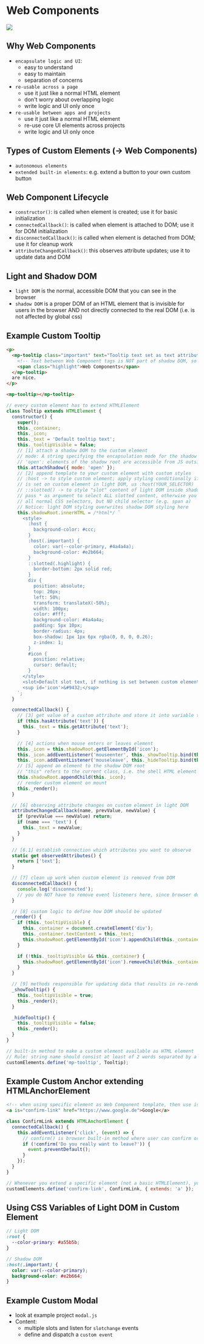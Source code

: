 # Web Components

![](/00_slides/54_web-components-overview.png)

## Why Web Components

- `encapsulate logic and UI`:
  - easy to understand
  - easy to maintain
  - separation of concerns
- `re-usable across a page`
  - use it just like a normal HTML element
  - don't worry about overlapping logic
  - write logic and UI only once
- `re-usable between apps and projects`
  - use it just like a normal HTML element
  - re-use core UI elements across projects
  - write logic and UI only once

## Types of Custom Elements (-> Web Components)

- `autonomous elements`
- `extended built-in elements`: e.g. extend a button to your own custom button

## Web Component Lifecycle

- `constructor()`: is called when element is created; use it for basic initialization
- `connectedCallback()`: is called when element is attached to DOM; use it for DOM initialization
- `disconnectedCallback()`: is called when element is detached from DOM; use it for cleanup work
- `attributeChangedCallback()`: this observes attribute updates; use it to update data and DOM

## Light and Shadow DOM

- `light DOM` is the normal, accessible DOM that you can see in the browser
- `shadow DOM` is a proper DOM of an HTML element that is invisible for users in the browser AND not directly connected to the real DOM (i.e. is not affected by global css)

## Example Custom Tooltip

```HTML
<p>
  <mp-tooltip class="important" text="Tooltip text set as text attribute in light DOM">
    <!-- Text between Web Component tags is NOT part of shadow DOM, so can be styled in light DOM -->
    <span class="highlight">Web Components</span>
  </mp-tooltip>
  are nice.
</p>

<mp-tooltip></mp-tooltip>
```

```JavaScript
// every custom element has to extend HTMLElement
class Tooltip extends HTMLElement {
  constructor() {
    super();
    this._container;
    this._icon;
    this._text = 'Default tooltip text';
    this._tooltipVisible = false;
    // [1] attach a shadow DOM to the custom element
    // mode: A string specifying the encapsulation mode for the shadow DOM tree.
    // 'open': elements of the shadow root are accessible from JS outside the root, for example using Element.shadowRoot
    this.attachShadow({ mode: 'open' });
    // [2] append template to your custom element with custom styles
    // :host -> to style custom element; apply styling conditionally if certain class, id, attribute
    // is set on custom element in light DOM, us :host(YOUR_SELECTOR)
    // ::slotted() -> to style "slot" content of light DOM inside shadow DOM
    // pass * as argument to select ALL slotted content, otherwise you can pass
    // all normal CSS selectors, but NO child selector (e.g. span a)
    // Notice: light DOM styling overwrites shadow DOM styling here
    this.shadowRoot.innerHTML = /*html*/ `
      <style>
        :host {
          background-color: #ccc;
        }
        :host(.important) {
          color: var(--color-primary, #4a4a4a);
          background-color: #e2b664;
        }
        ::slotted(.highlight) {
          border-bottom: 2px solid red;
        }
        div {
          position: absolute;
          top: 20px;
          left: 50%;
          transform: translateX(-50%);
          width: 100px;
          color: #fff;
          background-color: #4a4a4a;
          padding: 5px 10px;
          border-radius: 4px;
          box-shadow: 1px 1px 6px rgba(0, 0, 0, 0.26);
          z-index: 1;
        }
        #icon {
          position: relative;
          cursor: default;
        }
      </style>
      <slot>Default slot text, if nothing is set between custom element tags in light DOM</slot>
      <sup id='icon'>&#9432;</sup>
    `;
  }

  connectedCallback() {
    // [3] get value of a custom attribute and store it into variable that is accessible inside class
    if (this.hasAttribute('text')) {
      this._text = this.getAttribute('text');
    }

    // [4] actions when mouse enters or leaves element
    this._icon = this.shadowRoot.getElementById('icon');
    this._icon.addEventListener('mouseenter', this._showTooltip.bind(this));
    this._icon.addEventListener('mouseleave', this._hideTooltip.bind(this));
    // [5] append an element to the shadow DOM root
    // "this" refers to the current class, i.e. the shell HTML element
    this.shadowRoot.appendChild(this._icon);
    // render custom element on mount
    this._render();
  }

  // [6] observing attribute changes on custom element in light DOM
  attributeChangedCallback(name, prevValue, newValue) {
    if (prevValue === newValue) return;
    if (name === 'text') {
      this._text = newValue;
    }
  }

  // [6.1] establish connection which attributes you want to observe
  static get observedAttributes() {
    return ['text'];
  }

  // [7] clean up work when custom element is removed from DOM
  disconnectedCallback() {
    console.log('disconnected');
    // you do NOT have to remove event listeners here, since browser does it automtically for all DOM elements
  }

  // [8] custom logic to define how DOM should be updated
  _render() {
    if (this._tooltipVisible) {
      this._container = document.createElement('div');
      this._container.textContent = this._text;
      this.shadowRoot.getElementById('icon').appendChild(this._container);
    }

    if (!this._tooltipVisible && this._container) {
      this.shadowRoot.getElementById('icon').removeChild(this._container);
    }
  }

  // [9] methods responsible for updating data that results in re-rendering
  _showTooltip() {
    this._tooltipVisible = true;
    this._render();
  }

  _hideTooltip() {
    this._tooltipVisible = false;
    this._render();
  }
}

// built-in method to make a custom element available as HTML element
// Rule: string name should consist at least of 2 words separated by a dash
customElements.define('mp-tooltip', Tooltip);

```

## Example Custom Anchor extending HTMLAnchorElement

```HTML
<!-- when using specific element as Web Component template, then use is='YOUR_CHOSEN_NAME' -->
<a is="confirm-link" href="https://www.google.de">Google</a>
```

```JavaScript
class ConfirmLink extends HTMLAnchorElement {
  connectedCallback() {
    this.addEventListener('click', (event) => {
      // confirm() is browser built-in method where user can confirm or deny a question
      if (!confirm('Do you really want to leave?')) {
        event.preventDefault();
      }
    });
  }
}

// Whenever you extend a specific element (not a basic HTMLElement), you have to add third argument
customElements.define('confirm-link', ConfirmLink, { extends: 'a' });
```

## Using CSS Variables of Light DOM in Custom Element

```SCSS
// Light DOM
:root {
  --color-primary: #a55b5b;
}
```

```SCSS
// Shadow DOM
:host(.important) {
  color: var(--color-primary);
  background-color: #e2b664;
}
```

## Example Custom Modal

- look at example project `modal.js`
- Content:
  - multiple slots and listen for `slotchange` events
  - define and dispatch a `custom event`
